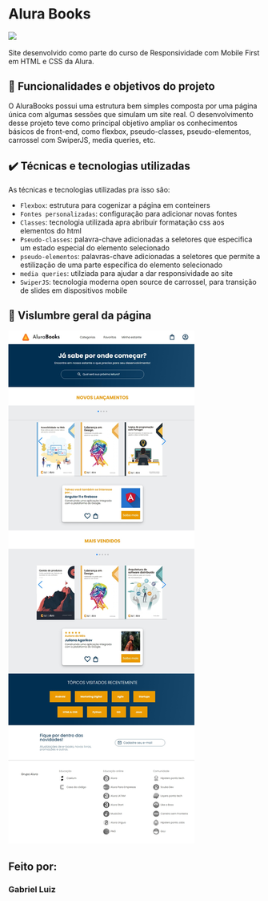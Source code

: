 # Alura Books
<img src="https://img.shields.io/github/license/alura-cursos/android-com-kotlin-personalizando-ui">


Site desenvolvido como parte do curso de Responsividade com Mobile First em HTML e CSS da Alura.

## 🔨 Funcionalidades e objetivos do projeto

O AluraBooks possui uma estrutura bem simples composta por uma página única com algumas sessões que simulam um site real. O desenvolvimento desse projeto teve como principal objetivo ampliar os conhecimentos básicos de front-end, como flexbox, pseudo-classes, pseudo-elementos, carrossel com SwiperJS, media queries, etc.

## ✔️ Técnicas e tecnologias utilizadas

As técnicas e tecnologias utilizadas pra isso são:

- `Flexbox`: estrutura para cogenizar a página em conteiners
- `Fontes personalizadas`: configuração para adicionar novas fontes
- `Classes`: tecnologia utilizada apra abribuir formatação css aos elementos do html
- `Pseudo-classes`: palavra-chave adicionadas a seletores que especifica um estado especial do elemento selecionado
- `pseudo-elementos`: palavras-chave adicionadas a seletores que permite a estilização de uma parte específica do elemento selecionado 
- `media queries`: utilziada para ajudar a dar responsividade ao site
- `SwiperJS`: tecnologia moderna open source de carrossel, para transição de slides em dispositivos mobile

## 📱 Vislumbre geral da página
<img src="./public/pagina_principal_alurabooks_tablet.jpeg">

## Feito por:

### Gabriel Luiz
